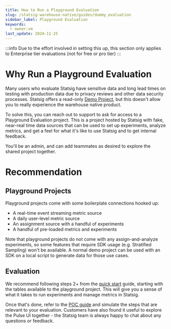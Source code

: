 ```yaml
---
title: How to Run a Playground Evaluation
slug: /statsig-warehouse-native/guides/dummy_evaluation
sidebar_label: Playground Evaluation
keywords:
  - owner:vm
last_update: 2024-11-25
---
```


:::info
Due to the effort involved in setting this up, this section only applies to Enterprise tier evaluations (not for free or pro tier)
:::

# Why Run a Playground Evaluation

Many users who evaluate Statsig have sensitive data and long lead times on testing with production data due to privacy reviews and other data security processes. Statsig offers a read-only [Demo Project](https://console.statsig.com/whn_demo), but this doesn't allow you to really experience the warehouse native product.

To solve this, you can reach out to support to ask for access to a Playground Evaluation project. This is a project hosted by Statsig with fake, near-real time data sources that can be used to set up experiments, analyze metrics, and get a feel for what it's like to use Statsig and to get internal feedback.

You'll be an admin, and can add teammates as desired to explore the shared project together.

# Recommendation

## Playground Projects

Playground projects come with some boilerplate connections hooked up:

- A real-time event streaming metric source
- A daily user-level metric source
- An assignment source with a handful of experiments
- A handful of pre-loaded metrics and experiments

Note that playground projects do not come with any assign-and-analyze experiments, so some features that require SDK usage (e.g. Stratified Sampling) won't be available. A normal demo project can be used with an SDK on a local script to generate data for those use cases.

## Evaluation

We recommend following steps 2+ from the [quick start](/statsig-warehouse-native/guides/quick-start) guide, starting with the tables available to the playground project. This will give you a sense of what it takes to run experiments and manage metrics in Statsig.

Once that's done, refer to the [POC guide](/statsig-warehouse-native/guides/running_a_poc) and simulate the steps that are relevant to your evaluation. Customers have also found it useful to explore the Pulse UI together - the Statsig team is always happy to chat about any questions or feedback.
